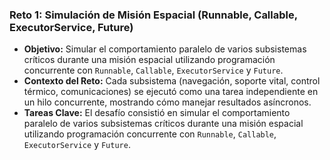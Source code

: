 ### Reto 1: Simulación de Misión Espacial (Runnable, Callable, ExecutorService, Future)
- **Objetivo:** Simular el comportamiento paralelo de varios subsistemas críticos durante una misión espacial utilizando programación concurrente con `Runnable`, `Callable`, `ExecutorService` y `Future`.
- **Contexto del Reto:** Cada subsistema (navegación, soporte vital, control térmico, comunicaciones) se ejecutó como una tarea independiente en un hilo concurrente, mostrando cómo manejar resultados asíncronos.
- **Tareas Clave:** El desafío consistió en simular el comportamiento paralelo de varios subsistemas críticos durante una misión espacial utilizando programación concurrente con `Runnable`, `Callable`, `ExecutorService` y `Future`.
